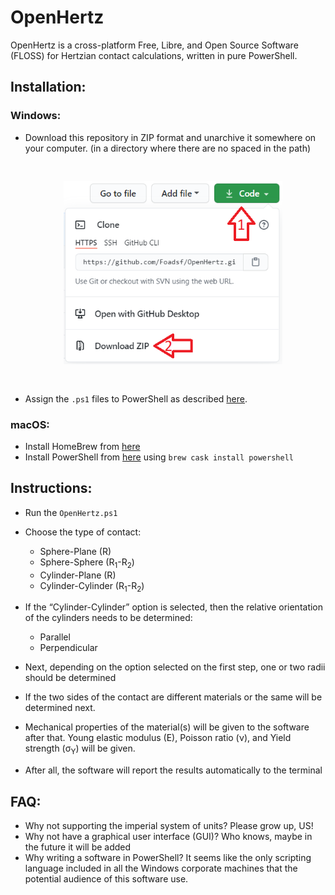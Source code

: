 # OpenHertz
OpenHertz is a cross-platform Free, Libre, and Open Source Software (FLOSS) for Hertzian contact calculations, written in pure PowerShell.

## Installation:

### Windows:

- Download this repository in ZIP format and unarchive it somewhere on your computer. (in a directory where there are no spaced in the path)

<!-- ![Download the zip](pics/download.png) -->
<pre>
<p align="center">
  <img src="pics/download.png" width="350" title="Download the zip">
</p>
</pre>

- Assign the `.ps1` files to PowerShell as described [here](https://www.top-password.com/blog/set-ps1-script-to-open-with-powershell-by-default/).

### macOS:

- Install HomeBrew from [here](https://docs.brew.sh/Installation)
- Install PowerShell from [here](https://docs.microsoft.com/en-us/powershell/scripting/install/installing-powershell-core-on-macos?view=powershell-7.1) using `brew cask install powershell`

## Instructions:

- Run the `OpenHertz.ps1`
- Choose the type of contact:

    * Sphere-Plane (R)
    * Sphere-Sphere (R<sub>1</sub>-R<sub>2</sub>)
    * Cylinder-Plane (R)
    * Cylinder-Cylinder (R<sub>1</sub>-R<sub>2</sub>)

- If the “Cylinder-Cylinder” option is selected, then the relative orientation of the cylinders needs to be determined:
    * Parallel
    * Perpendicular
    <!-- * Angled (α) -->

- Next, depending on the option selected on the first step, one or two radii should be determined
- If the two sides of the contact are different materials or the same will be determined next.
- Mechanical properties of the material(s) will be given to the software after that. Young elastic modulus (E), Poisson ratio (ν), and Yield strength (σ<sub>Y</sub>) will be given.
- After all, the software will report the results automatically to the terminal

## FAQ:

- Why not supporting the imperial system of units? Please grow up, US!
- Why not have a graphical user interface (GUI)? Who knows, maybe in the future it will be added
- Why writing a software in PowerShell? It seems like the only scripting language included in all the Windows corporate machines that the potential audience of this software use.